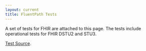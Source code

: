 ```yaml
---
layout: current
title: FluentPath Tests
---
```


A set of tests for FHIR are attached to this page. The tests include operational tests for FHIR DSTU2 and STU3.

<a href="tests.zip">Test Source</a>.


